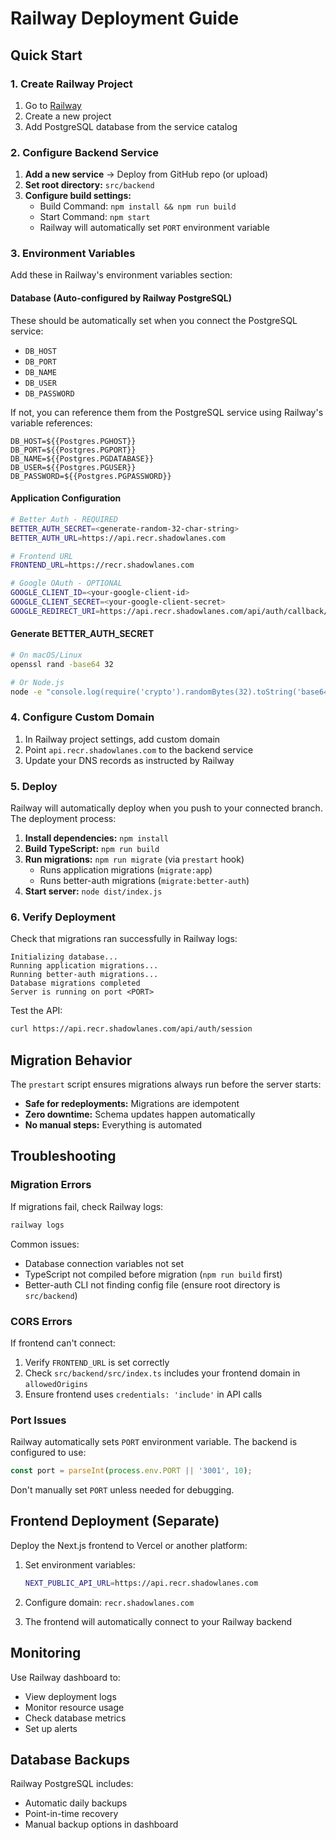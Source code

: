 # Railway Deployment Guide

## Quick Start

### 1. Create Railway Project

1. Go to [Railway](https://railway.app)
2. Create a new project
3. Add PostgreSQL database from the service catalog

### 2. Configure Backend Service

1. **Add a new service** → Deploy from GitHub repo (or upload)
2. **Set root directory:** `src/backend`
3. **Configure build settings:**
   - Build Command: `npm install && npm run build`
   - Start Command: `npm start`
   - Railway will automatically set `PORT` environment variable

### 3. Environment Variables

Add these in Railway's environment variables section:

#### Database (Auto-configured by Railway PostgreSQL)
These should be automatically set when you connect the PostgreSQL service:
- `DB_HOST`
- `DB_PORT`
- `DB_NAME`
- `DB_USER`
- `DB_PASSWORD`

If not, you can reference them from the PostgreSQL service using Railway's variable references:
```
DB_HOST=${{Postgres.PGHOST}}
DB_PORT=${{Postgres.PGPORT}}
DB_NAME=${{Postgres.PGDATABASE}}
DB_USER=${{Postgres.PGUSER}}
DB_PASSWORD=${{Postgres.PGPASSWORD}}
```

#### Application Configuration
```bash
# Better Auth - REQUIRED
BETTER_AUTH_SECRET=<generate-random-32-char-string>
BETTER_AUTH_URL=https://api.recr.shadowlanes.com

# Frontend URL
FRONTEND_URL=https://recr.shadowlanes.com

# Google OAuth - OPTIONAL
GOOGLE_CLIENT_ID=<your-google-client-id>
GOOGLE_CLIENT_SECRET=<your-google-client-secret>
GOOGLE_REDIRECT_URI=https://api.recr.shadowlanes.com/api/auth/callback/google
```

#### Generate BETTER_AUTH_SECRET
```bash
# On macOS/Linux
openssl rand -base64 32

# Or Node.js
node -e "console.log(require('crypto').randomBytes(32).toString('base64'))"
```

### 4. Configure Custom Domain

1. In Railway project settings, add custom domain
2. Point `api.recr.shadowlanes.com` to the backend service
3. Update your DNS records as instructed by Railway

### 5. Deploy

Railway will automatically deploy when you push to your connected branch. The deployment process:

1. **Install dependencies:** `npm install`
2. **Build TypeScript:** `npm run build`
3. **Run migrations:** `npm run migrate` (via `prestart` hook)
   - Runs application migrations (`migrate:app`)
   - Runs better-auth migrations (`migrate:better-auth`)
4. **Start server:** `node dist/index.js`

### 6. Verify Deployment

Check that migrations ran successfully in Railway logs:
```
Initializing database...
Running application migrations...
Running better-auth migrations...
Database migrations completed
Server is running on port <PORT>
```

Test the API:
```bash
curl https://api.recr.shadowlanes.com/api/auth/session
```

## Migration Behavior

The `prestart` script ensures migrations always run before the server starts:
- **Safe for redeployments:** Migrations are idempotent
- **Zero downtime:** Schema updates happen automatically
- **No manual steps:** Everything is automated

## Troubleshooting

### Migration Errors

If migrations fail, check Railway logs:
```bash
railway logs
```

Common issues:
- Database connection variables not set
- TypeScript not compiled before migration (`npm run build` first)
- Better-auth CLI not finding config file (ensure root directory is `src/backend`)

### CORS Errors

If frontend can't connect:
1. Verify `FRONTEND_URL` is set correctly
2. Check `src/backend/src/index.ts` includes your frontend domain in `allowedOrigins`
3. Ensure frontend uses `credentials: 'include'` in API calls

### Port Issues

Railway automatically sets `PORT` environment variable. The backend is configured to use:
```typescript
const port = parseInt(process.env.PORT || '3001', 10);
```

Don't manually set `PORT` unless needed for debugging.

## Frontend Deployment (Separate)

Deploy the Next.js frontend to Vercel or another platform:

1. Set environment variables:
   ```bash
   NEXT_PUBLIC_API_URL=https://api.recr.shadowlanes.com
   ```

2. Configure domain: `recr.shadowlanes.com`

3. The frontend will automatically connect to your Railway backend

## Monitoring

Use Railway dashboard to:
- View deployment logs
- Monitor resource usage
- Check database metrics
- Set up alerts

## Database Backups

Railway PostgreSQL includes:
- Automatic daily backups
- Point-in-time recovery
- Manual backup options in dashboard
